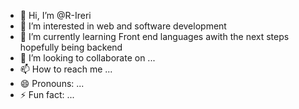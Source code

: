 - 👋 Hi, I’m @R-Ireri
- 👀 I’m interested in web and software development 
- 🌱 I’m currently learning Front end languages awith the next steps hopefully being backend
- 💞️ I’m looking to collaborate on ...
- 📫 How to reach me ...
- 😄 Pronouns: ...
- ⚡ Fun fact: ...

<!---
R-Ireri/R-Ireri is a ✨ special ✨ repository because its `README.md` (this file) appears on your GitHub profile.
You can click the Preview link to take a look at your changes.
--->
